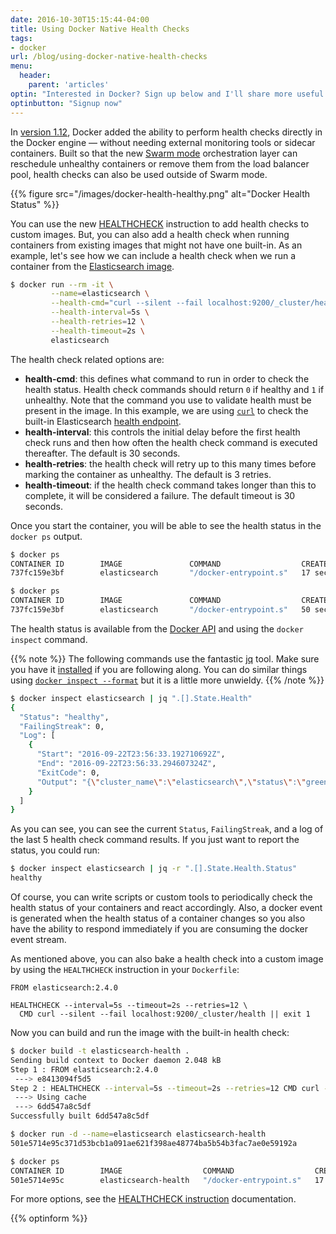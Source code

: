 ```yaml
---
date: 2016-10-30T15:15:44-04:00
title: Using Docker Native Health Checks
tags:
- docker
url: /blog/using-docker-native-health-checks
menu:
  header:
    parent: 'articles'
optin: "Interested in Docker? Sign up below and I'll share more useful content on topics like this. I won't email you more than once per week and will never share your email address."
optinbutton: "Signup now"
---
```


In
[version 1.12](https://blog.docker.com/2016/06/docker-1-12-built-in-orchestration/),
Docker added the ability to perform health checks directly in the Docker engine
&mdash; without needing external monitoring tools or sidecar containers. Built
so that the new [Swarm mode](https://docs.docker.com/engine/swarm/)
orchestration layer can reschedule unhealthy containers or remove them from the
load balancer pool, health checks can also be used outside of Swarm mode.

{{% figure src="/images/docker-health-healthy.png" alt="Docker Health Status" %}}

<!--more-->

You can use the new [HEALTHCHECK](#healthcheck-instruction) instruction to add
health checks to custom images. But, you can also add a health check when
running containers from existing images that might not have one built-in. As an
example, let's see how we can include a health check when we run a container
from the [Elasticsearch image](https://hub.docker.com/_/elasticsearch/).

```bash
$ docker run --rm -it \
         --name=elasticsearch \
         --health-cmd="curl --silent --fail localhost:9200/_cluster/health || exit 1" \
         --health-interval=5s \
         --health-retries=12 \
         --health-timeout=2s \
         elasticsearch
```

The health check related options are:

* **health-cmd**: this defines what command to run in order to check the health
  status. Health check commands should return `0` if healthy and `1` if
  unhealthy. Note that the command you use to validate health must be present in
  the image. In this example, we are using [`curl`](https://curl.haxx.se/) to
  check the built-in Elasticsearch
  [health endpoint](https://www.elastic.co/guide/en/elasticsearch/reference/current/cluster-health.html).
* **health-interval**: this controls the initial delay before the first health
  check runs and then how often the health check command is executed thereafter.
  The default is 30 seconds.
* **health-retries**: the health check will retry up to this many times before
  marking the container as unhealthy. The default is 3 retries.
* **health-timeout**: if the health check command takes longer than this to
  complete, it will be considered a failure. The default timeout is 30 seconds.

Once you start the container, you will be able to see the health status in the
`docker ps` output.

```bash
$ docker ps
CONTAINER ID        IMAGE               COMMAND                  CREATED             STATUS                             PORTS                NAMES
737fc159e3bf        elasticsearch       "/docker-entrypoint.s"   17 seconds ago      Up 15 seconds (health: starting)   9200/tcp, 9300/tcp   elasticsearch

$ docker ps
CONTAINER ID        IMAGE               COMMAND                  CREATED             STATUS                    PORTS                NAMES
737fc159e3bf        elasticsearch       "/docker-entrypoint.s"   50 seconds ago      Up 49 seconds (healthy)   9200/tcp, 9300/tcp   elasticsearch
```

The health status is available from the
[Docker API](https://docs.docker.com/engine/reference/api/docker_remote_api_v1.24/#/inspect-a-container)
and using the `docker inspect` command.

{{% note %}}
The following commands use the fantastic [jq](https://stedolan.github.io/jq/)
tool. Make sure you have it [installed](https://stedolan.github.io/jq/download/)
if you are following along. You can do similar things
using
[`docker inspect --format`](https://docs.docker.com/engine/reference/commandline/inspect/) but
it is a little more unwieldy.
{{% /note %}}

```bash
$ docker inspect elasticsearch | jq ".[].State.Health"
{
  "Status": "healthy",
  "FailingStreak": 0,
  "Log": [
    {
      "Start": "2016-09-22T23:56:33.192710692Z",
      "End": "2016-09-22T23:56:33.294607324Z",
      "ExitCode": 0,
      "Output": "{\"cluster_name\":\"elasticsearch\",\"status\":\"green\",\"timed_out\":false,\"number_of_nodes\":1,\"number_of_data_nodes\":1,\"active_primary_shards\":0,\"active_shards\":0,\"relocating_shards\":0,\"initializing_shards\":0,\"unassigned_shards\":0,\"delayed_unassigned_shards\":0,\"number_of_pending_tasks\":0,\"number_of_in_flight_fetch\":0,\"task_max_waiting_in_queue_millis\":0,\"active_shards_percent_as_number\":100.0}"
    }
  ]
}
```

As you can see, you can see the current `Status`, `FailingStreak`, and a log of
the last 5 health check command results. If you just want to report the status,
you could run:

```bash
$ docker inspect elasticsearch | jq -r ".[].State.Health.Status"
healthy
```

Of course, you can write scripts or custom tools to periodically check the
health status of your containers and react accordingly. Also, a docker event is
generated when the health status of a container changes so you also have the
ability to respond immediately if you are consuming the docker event stream.

<a name="healthcheck-instruction"></a>
As mentioned above, you can also bake a health check into a custom image by
using the `HEALTHCHECK` instruction in your `Dockerfile`:

```
FROM elasticsearch:2.4.0

HEALTHCHECK --interval=5s --timeout=2s --retries=12 \
  CMD curl --silent --fail localhost:9200/_cluster/health || exit 1
```

Now you can build and run the image with the built-in health check:

```bash
$ docker build -t elasticsearch-health .
Sending build context to Docker daemon 2.048 kB
Step 1 : FROM elasticsearch:2.4.0
 ---> e8413094f5d5
Step 2 : HEALTHCHECK --interval=5s --timeout=2s --retries=12 CMD curl --silent --fail localhost:9200/_cluster/health || exit 1
 ---> Using cache
 ---> 6dd547a8c5df
Successfully built 6dd547a8c5df

$ docker run -d --name=elasticsearch elasticsearch-health
501e5714e95c371d53bcb1a091ae621f398ae48774ba5b54b3fac7ae0e59192a

$ docker ps
CONTAINER ID        IMAGE                  COMMAND                  CREATED             STATUS                    PORTS                NAMES
501e5714e95c        elasticsearch-health   "/docker-entrypoint.s"   17 seconds ago      Up 16 seconds (healthy)   9200/tcp, 9300/tcp   elasticsearch
```

For more options, see the
[HEALTHCHECK instruction](https://docs.docker.com/engine/reference/builder/#healthcheck)
documentation.

{{% optinform %}}
